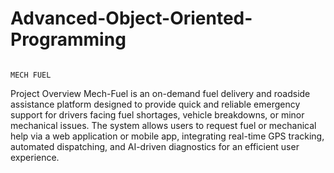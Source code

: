 # Advanced-Object-Oriented-Programming
                                                                                              MECH FUEL

Project Overview
Mech-Fuel is an on-demand fuel delivery and roadside assistance platform designed to provide quick and reliable emergency support for drivers facing fuel shortages, 
vehicle breakdowns, or minor mechanical issues. The system allows users to request fuel or mechanical help via a web 
application or mobile app, integrating real-time GPS tracking, automated dispatching, and AI-driven diagnostics for an efficient user experience.
